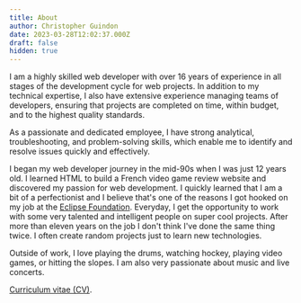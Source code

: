 ```yaml
---
title: About
author: Christopher Guindon
date: 2023-03-28T12:02:37.000Z
draft: false
hidden: true
---
```


I am a highly skilled web developer with over 16 years of experience in all stages of the development cycle for web projects. In addition to my technical expertise, I also have extensive experience managing teams of developers, ensuring that projects are completed on time, within budget, and to the highest quality standards. 

As a passionate and dedicated employee, I have strong analytical, troubleshooting, and problem-solving skills, which enable me to identify and resolve issues quickly and effectively.

I began my web developer journey in the mid-90s when I was just 12 years old. I learned HTML to build a French video game review website and discovered my passion for web development. I quickly learned that I am a bit of a perfectionist and I believe that's one of the reasons I got hooked on my job at the [Eclipse Foundation](https://www.eclipse.org/org/foundation/staff.php). Everyday, I get the opportunity to work with some very talented and intelligent people on super cool projects. After more than eleven years on the job I don't think I've done the same thing twice. I often create random projects just to learn new technologies.

Outside of work, I love playing the drums, watching hockey, playing video games, or hitting the slopes. I am also very passionate about music and live concerts.

[Curriculum vitae (CV)](/uploads/christopher-guindon-resume.pdf).
